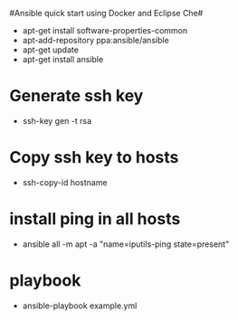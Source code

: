 #Ansible quick start using Docker and Eclipse Che#
- apt-get install software-properties-common
- apt-add-repository ppa:ansible/ansible
- apt-get update
- apt-get install ansible

# Generate ssh key
- ssh-key gen -t rsa

# Copy ssh key to hosts
- ssh-copy-id hostname

# install ping in all hosts
- ansible all -m apt -a "name=iputils-ping state=present"

# playbook
- ansible-playbook example.yml
